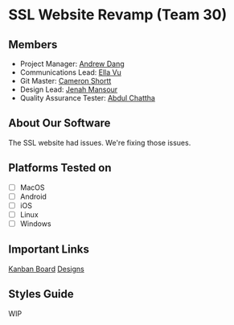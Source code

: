 SSL Website Revamp (Team 30)
============================

Members
-------

- Project Manager: [Andrew Dang](https://github.com/theavgandrew)
- Communications Lead: [Ella Vu](https://github.com/iwasella)
- Git Master: [Cameron Shortt](https://github.com/cameronshortt)
- Design Lead: [Jenah Mansour](https://github.com/Jenahh)
- Quality Assurance Tester: [Abdul Chattha](https://github.com/beastgamer69420)

About Our Software
------------------

The SSL website had issues.  We're fixing those issues.

Platforms Tested on
-------------------

- [ ] MacOS
- [ ] Android
- [ ] iOS
- [ ] Linux
- [ ] Windows

Important Links
---------------

[Kanban Board]()
[Designs]()

Styles Guide
------------

WIP
